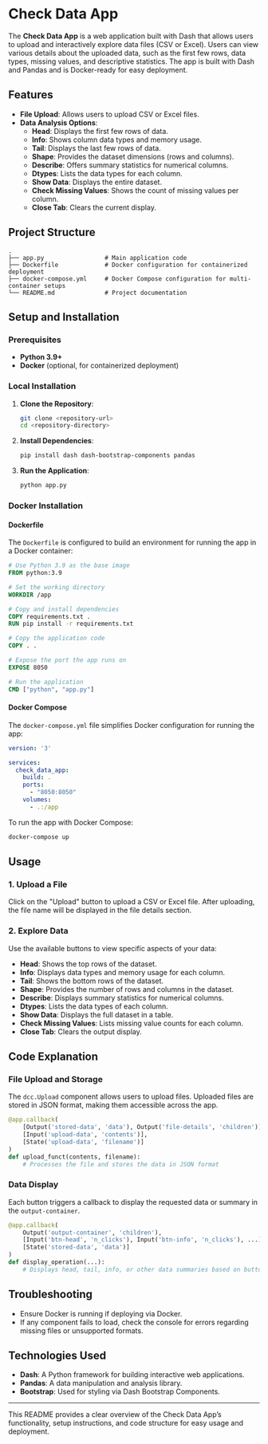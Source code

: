 
# Check Data App

The **Check Data App** is a web application built with Dash that allows users to upload and interactively explore data files (CSV or Excel). Users can view various details about the uploaded data, such as the first few rows, data types, missing values, and descriptive statistics. The app is built with Dash and Pandas and is Docker-ready for easy deployment.

## Features

- **File Upload**: Allows users to upload CSV or Excel files.
- **Data Analysis Options**:
  - **Head**: Displays the first few rows of data.
  - **Info**: Shows column data types and memory usage.
  - **Tail**: Displays the last few rows of data.
  - **Shape**: Provides the dataset dimensions (rows and columns).
  - **Describe**: Offers summary statistics for numerical columns.
  - **Dtypes**: Lists the data types for each column.
  - **Show Data**: Displays the entire dataset.
  - **Check Missing Values**: Shows the count of missing values per column.
  - **Close Tab**: Clears the current display.

## Project Structure

```
.
├── app.py                 # Main application code
├── Dockerfile             # Docker configuration for containerized deployment
├── docker-compose.yml     # Docker Compose configuration for multi-container setups
└── README.md              # Project documentation
```

## Setup and Installation

### Prerequisites

- **Python 3.9+**
- **Docker** (optional, for containerized deployment)

### Local Installation

1. **Clone the Repository**:
   ```bash
   git clone <repository-url>
   cd <repository-directory>
   ```

2. **Install Dependencies**:
   ```bash
   pip install dash dash-bootstrap-components pandas
   ```

3. **Run the Application**:
   ```bash
   python app.py
   ```

### Docker Installation

#### Dockerfile

The `Dockerfile` is configured to build an environment for running the app in a Docker container:

```Dockerfile
# Use Python 3.9 as the base image
FROM python:3.9

# Set the working directory
WORKDIR /app

# Copy and install dependencies
COPY requirements.txt .
RUN pip install -r requirements.txt

# Copy the application code
COPY . .

# Expose the port the app runs on
EXPOSE 8050

# Run the application
CMD ["python", "app.py"]
```

#### Docker Compose

The `docker-compose.yml` file simplifies Docker configuration for running the app:

```yaml
version: '3'

services:
  check_data_app:
    build: .
    ports:
      - "8050:8050"
    volumes:
      - .:/app
```

To run the app with Docker Compose:
```bash
docker-compose up
```

## Usage

### 1. Upload a File
Click on the "Upload" button to upload a CSV or Excel file. After uploading, the file name will be displayed in the file details section.

### 2. Explore Data
Use the available buttons to view specific aspects of your data:
- **Head**: Shows the top rows of the dataset.
- **Info**: Displays data types and memory usage for each column.
- **Tail**: Shows the bottom rows of the dataset.
- **Shape**: Provides the number of rows and columns in the dataset.
- **Describe**: Displays summary statistics for numerical columns.
- **Dtypes**: Lists the data types of each column.
- **Show Data**: Displays the full dataset in a table.
- **Check Missing Values**: Lists missing value counts for each column.
- **Close Tab**: Clears the output display.

## Code Explanation

### File Upload and Storage

The `dcc.Upload` component allows users to upload files. Uploaded files are stored in JSON format, making them accessible across the app.

```python
@app.callback(
    [Output('stored-data', 'data'), Output('file-details', 'children')],
    [Input('upload-data', 'contents')],
    [State('upload-data', 'filename')]
)
def upload_funct(contents, filename):
    # Processes the file and stores the data in JSON format
```

### Data Display

Each button triggers a callback to display the requested data or summary in the `output-container`.

```python
@app.callback(
    Output('output-container', 'children'),
    [Input('btn-head', 'n_clicks'), Input('btn-info', 'n_clicks'), ...],
    [State('stored-data', 'data')]
)
def display_operation(...):
    # Displays head, tail, info, or other data summaries based on button clicks
```

## Troubleshooting

- Ensure Docker is running if deploying via Docker.
- If any component fails to load, check the console for errors regarding missing files or unsupported formats.

## Technologies Used

- **Dash**: A Python framework for building interactive web applications.
- **Pandas**: A data manipulation and analysis library.
- **Bootstrap**: Used for styling via Dash Bootstrap Components.

---

This README provides a clear overview of the Check Data App’s functionality, setup instructions, and code structure for easy usage and deployment.
